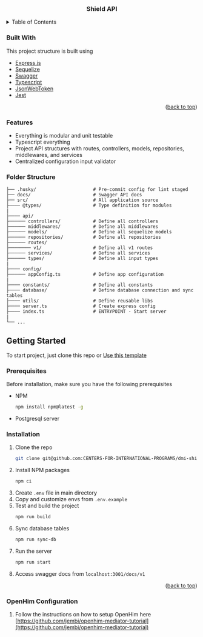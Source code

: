 <div id="top"></div>

<br />
<div align="center">
  <h3 align="center">Shield API</h3>


</div>

<!-- TABLE OF CONTENTS -->
<details>
  <summary>Table of Contents</summary>
  <ol>
    <li><a href="#built-with">Built With</a>
      </li>
    </li>
    <li>
      <a href="#getting-started">Getting Started</a>
      <ul>
        <li><a href="#prerequisites">Prerequisites</a></li>
        <li><a href="#installation">Installation</a></li>
      </ul>
    </li>
    <li><a href="#usage">Usage</a></li>
    <li><a href="#contributing">Contributing</a></li>
  </ol>
</details>

<!-- ABOUT THE PROJECT -->


### Built With

This project structure is built using

-   [Express.js](https://expressjs.com/)
-   [Sequelize](https://sequelize.org/)
-   [Swagger](https://swagger.io/)
-   [Typescript](https://www.typescriptlang.org/)
-   [JsonWebToken](https://www.npmjs.com/package/jsonwebtoken)
-   [Jest](https://jestjs.io/)

<p align="right">(<a href="#top">back to top</a>)</p>

### Features

-   Everything is modular and unit testable
-   Typescript everything
-   Project API structures with routes, controllers, models, repositories, middlewares, and services
-   Centralized configuration input validator

### Folder Structure

```
├── .husky/                     # Pre-commit config for lint staged
├── docs/                       # Swagger API docs
├── src/                        # All application source
├──── @types/                   # Type definition for modules
|
├──── api/
├────── controllers/            # Define all controllers
├────── middlewares/            # Define all middlewares
├────── models/                 # Define all sequelize models
├────── repositories/           # Define all repositories
├────── routes/
├──────── v1/                   # Define all v1 routes
├────── services/               # Define all services
├────── types/                  # Define all input types
|
├──── config/
├────── appConfig.ts            # Define app configuration
|
├──── constants/                # Define all constants
├──── database/                 # Define database connection and sync tables
├──── utils/                    # Define reusable libs
├──── server.ts                 # Create express config
├──── index.ts                  # ENTRYPOINT - Start server
|
└── ...
```

<!-- GETTING STARTED -->

## Getting Started

To start project, just clone this repo or [Use this template](https://github.com/arifintahu/project-structure-api/generate)

### Prerequisites

Before installation, make sure you have the following prerequisites

-   NPM
    ```sh
    npm install npm@latest -g
    ```
-   Postgresql server

### Installation

1. Clone the repo
    ```sh
    git clone git@github.com:CENTERS-FOR-INTERNATIONAL-PROGRAMS/dmi-shield-portal-api.git
    ```
2. Install NPM packages
    ```sh
    npm ci
    ```
3. Create `.env` file in main directory
4. Copy and customize envs from `.env.example`
5. Test and build the project
    ```sh
    npm run build
    ```
6. Sync database tables
    ```sh
    npm run sync-db
    ```
7. Run the server
    ```sh
    npm run start
    ```
8. Access swagger docs from `localhost:3001/docs/v1`

<p align="right">(<a href="#top">back to top</a>)</p>


### OpenHim Configuration


1. Follow the instructions on how to setup OpenHim here [https://github.com/jembi/openhim-mediator-tutorial](https://github.com/jembi/openhim-mediator-tutorial)
